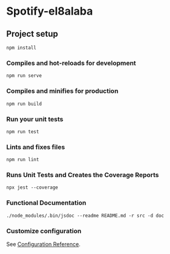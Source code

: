 # Spotify-el8alaba

## Project setup
```
npm install
```

### Compiles and hot-reloads for development
```
npm run serve
```

### Compiles and minifies for production
```
npm run build
```

### Run your unit tests
```
npm run test
```

### Lints and fixes files
```
npm run lint
```
### Runs Unit Tests and Creates the Coverage Reports
```
npx jest --coverage
```
### Functional Documentation
```
./node_modules/.bin/jsdoc --readme README.md -r src -d doc
```

### Customize configuration
See [Configuration Reference](https://cli.vuejs.org/config/).
